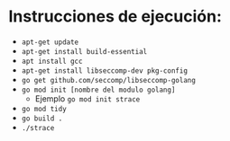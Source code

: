 # Instrucciones de ejecución:
- `apt-get update`
- `apt-get install build-essential`
- `apt install gcc`
- `apt-get install libseccomp-dev pkg-config`
- `go get github.com/seccomp/libseccomp-golang`
- `go mod init [nombre del modulo golang]`
  - Ejemplo `go mod init strace`
- `go mod tidy`
- `go build .`
- `./strace`
